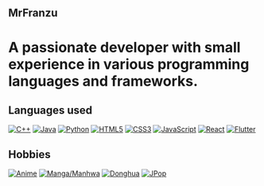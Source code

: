 ## MrFranzu
 
# A passionate developer with small experience in various programming languages and frameworks. 

## Languages used
<p align="left">
  <a href="https://isocpp.org/"><img src="https://img.shields.io/badge/C++-00599C?style=for-the-badge&logo=c%2B%2B&logoColor=white" alt="C++"></a>
  <a href="https://www.java.com/"><img src="https://img.shields.io/badge/Java-007396?style=for-the-badge&logo=java&logoColor=white" alt="Java"></a>
  <a href="https://www.python.org/"><img src="https://img.shields.io/badge/Python-3776AB?style=for-the-badge&logo=python&logoColor=white" alt="Python"></a>
  <a href="https://developer.mozilla.org/en-US/docs/Web/HTML"><img src="https://img.shields.io/badge/HTML5-E34F26?style=for-the-badge&logo=html5&logoColor=white" alt="HTML5"></a>
  <a href="https://developer.mozilla.org/en-US/docs/Web/CSS"><img src="https://img.shields.io/badge/CSS3-1572B6?style=for-the-badge&logo=css3&logoColor=white" alt="CSS3"></a>
  <a href="https://developer.mozilla.org/en-US/docs/Web/JavaScript"><img src="https://img.shields.io/badge/JavaScript-F7DF1E?style=for-the-badge&logo=javascript&logoColor=black" alt="JavaScript"></a>
  <a href="https://reactjs.org/"><img src="https://img.shields.io/badge/React-20232A?style=for-the-badge&logo=react&logoColor=61DAFB" alt="React"></a>
  <a href="https://flutter.dev/"><img src="https://img.shields.io/badge/Flutter-02569B?style=for-the-badge&logo=flutter&logoColor=white" alt="Flutter"></a>
</p>

## Hobbies
<p align="left">
  <a href="https://myanimelist.net/"><img src="https://img.shields.io/badge/Anime-FF9E0F?style=for-the-badge&logo=anime&logoColor=white" alt="Anime"></a>
  <a href="https://www.mangaupdates.com/"><img src="https://img.shields.io/badge/Manga/Manhwa-FF9E0F?style=for-the-badge&logo=manga&logoColor=white" alt="Manga/Manhwa"></a>
  <a href="https://www.donghuaworld.com/"><img src="https://img.shields.io/badge/Donghua-FF9E0F?style=for-the-badge&logo=donghua&logoColor=white" alt="Donghua"></a>
  <a href="https://www.jpopasia.com/"><img src="https://img.shields.io/badge/JPop-FF9E0F?style=for-the-badge&logo=jpop&logoColor=white" alt="JPop"></a>
</p>



